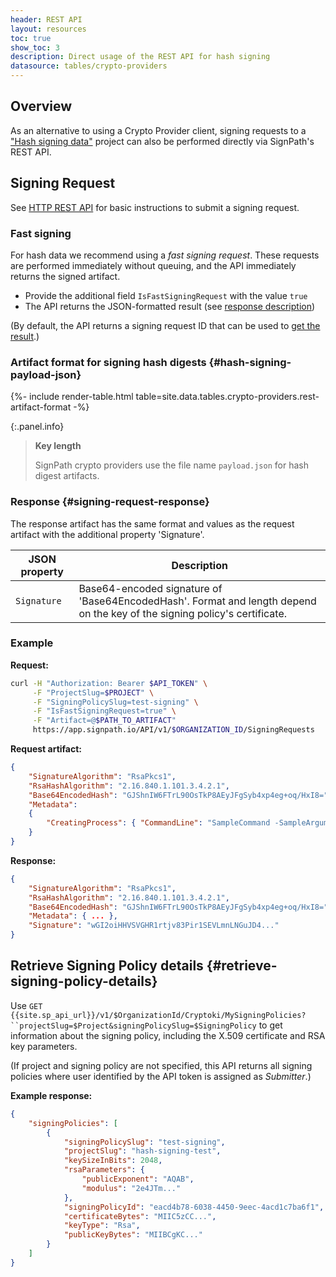 ```yaml
---
header: REST API
layout: resources
toc: true
show_toc: 3
description: Direct usage of the REST API for hash signing
datasource: tables/crypto-providers
---
```


## Overview

As an alternative to using a Crypto Provider client, signing requests to a ["Hash signing data"](/crypto-providers#signpath-project-configuration) project can also be performed directly via SignPath's REST API.

## Signing Request

See [HTTP REST API](/build-system-integration#rest-api) for basic instructions to submit a signing request.

### Fast signing

For hash data we recommend using a _fast signing request_. These requests are performed immediately without queuing, and the API immediately returns the signed artifact.

* Provide the additional field `IsFastSigningRequest` with the value `true`
* The API returns the JSON-formatted result (see [response description](#signing-request-response))

(By default, the API returns a signing request ID that can be used to [get the result](/build-system-integration#get-signing-request-data).)

### Artifact format for signing hash digests {#hash-signing-payload-json}

{%- include render-table.html table=site.data.tables.crypto-providers.rest-artifact-format -%}

<!-- this comment is a workaround for a markdown parsing error, next panel class would be ignored -->

{:.panel.info}
> **Key length**
> 
> SignPath crypto providers use the file name `payload.json` for hash digest artifacts.

### Response {#signing-request-response}

The response artifact has the same format and values as the request artifact with the additional property 'Signature'.

| JSON property | Description 
|---------------|--------------
| `Signature `  | Base64-encoded signature of 'Base64EncodedHash'. Format and length depend on the key of the signing policy's certificate.

### Example 

**Request:**

~~~ bash
curl -H "Authorization: Bearer $API_TOKEN" \
     -F "ProjectSlug=$PROJECT" \
     -F "SigningPolicySlug=test-signing" \
     -F "IsFastSigningRequest=true" \
     -F "Artifact=@$PATH_TO_ARTIFACT" 
     https://app.signpath.io/API/v1/$ORGANIZATION_ID/SigningRequests
~~~

**Request artifact:**

~~~ json
{
    "SignatureAlgorithm": "RsaPkcs1",
    "RsaHashAlgorithm": "2.16.840.1.101.3.4.2.1",
    "Base64EncodedHash": "GJShnIW6FTrL90OsTkP8AEyJFgSyb4xp4eg+oq/HxI8=",
    "Metadata":
    {
        "CreatingProcess": { "CommandLine": "SampleCommand -SampleArgument", "User": "SampleUser" }
    }
}
~~~

**Response:**

~~~ json
{
    "SignatureAlgorithm": "RsaPkcs1",
    "RsaHashAlgorithm": "2.16.840.1.101.3.4.2.1",
    "Base64EncodedHash": "GJShnIW6FTrL90OsTkP8AEyJFgSyb4xp4eg+oq/HxI8=",
    "Metadata": { ... },
    "Signature": "wGI2oiHHVSVGHR1rtjv83Pir1SEVLmnLNGuJD4..."
}
~~~

## Retrieve Signing Policy details {#retrieve-signing-policy-details}

Use `GET {{site.sp_api_url}}/v1/$OrganizationId/Cryptoki/MySigningPolicies?``projectSlug=$Project&signingPolicySlug=$SigningPolicy` to get information about the signing policy, including the X.509 certificate and RSA key parameters.

(If project and signing policy are not specified, this API returns all signing policies where user identified by the API token is assigned as _Submitter_.)

**Example response:**

~~~ json
{
    "signingPolicies": [
        {
            "signingPolicySlug": "test-signing",
            "projectSlug": "hash-signing-test",
            "keySizeInBits": 2048,
            "rsaParameters": {
                "publicExponent": "AQAB",
                "modulus": "2e4JTm..."
            },
            "signingPolicyId": "eacd4b78-6038-4450-9eec-4acd1c7ba6f1",
            "certificateBytes": "MIIC5zCC...",
            "keyType": "Rsa",
            "publicKeyBytes": "MIIBCgKC..."
        }
    ]
}
~~~~